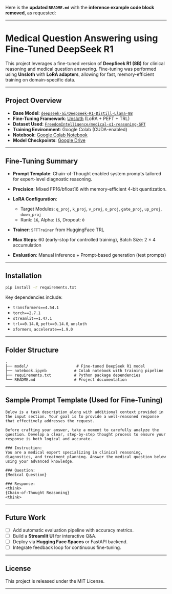 Here is the **updated `README.md`** with the **inference example code block removed**, as requested:

---

# Medical Question Answering using Fine-Tuned DeepSeek R1

This project leverages a fine-tuned version of **DeepSeek R1 (8B)** for clinical reasoning and medical question answering. Fine-tuning was performed using **Unsloth** with **LoRA adapters**, allowing for fast, memory-efficient training on domain-specific data.

---

##  Project Overview

* **Base Model**: [`deepseek-ai/DeepSeek-R1-Distill-Llama-8B`](https://huggingface.co/deepseek-ai/DeepSeek-R1-Distill-Llama-8B)
* **Fine-Tuning Framework**: [Unsloth](https://github.com/unslothai/unsloth) (LoRA + PEFT + TRL)
* **Dataset Used**: [`FreedomIntelligence/medical-o1-reasoning-SFT`](https://huggingface.co/datasets/FreedomIntelligence/medical-o1-reasoning-SFT)
* **Training Environment**: Google Colab (CUDA-enabled)
* **Notebook**: [Google Colab Notebook](https://colab.research.google.com/drive/19dm0b5fTdzA5FugzdRNO0GC_ezWg19a3#scrollTo=p3p-Cgzk8-te)
* **Model Checkpoints**: [Google Drive](https://drive.google.com/file/d/1Xvmi_sRtL7cMeZojqxtrpfts2mWjZdqF/view?usp=drive_link)

---

##  Fine-Tuning Summary

* **Prompt Template**: Chain-of-Thought enabled system prompts tailored for expert-level diagnostic reasoning.
* **Precision**: Mixed FP16/bfloat16 with memory-efficient 4-bit quantization.
* **LoRA Configuration**:

  * Target Modules: `q_proj`, `k_proj`, `v_proj`, `o_proj`, `gate_proj`, `up_proj`, `down_proj`
  * Rank: `16`, Alpha: `16`, Dropout: `0`
* **Trainer**: `SFTTrainer` from HuggingFace TRL
* **Max Steps**: 60 (early-stop for controlled training), Batch Size: 2 × 4 accumulation
* **Evaluation**: Manual inference + Prompt-based generation (test prompts)

---

##  Installation

```bash
pip install -r requirements.txt
```

Key dependencies include:

* `transformers==4.54.1`
* `torch==2.7.1`
* `streamlit==1.47.1`
* `trl==0.14.0`, `peft==0.14.0`, `unsloth`
* `xformers`, `accelerate==1.9.0`

---

##  Folder Structure

```
.
├── model/                     # Fine-tuned DeepSeek R1 model
├── notebook.ipynb            # Colab notebook with training pipeline
├── requirements.txt          # Python package dependencies
└── README.md                 # Project documentation
```

---

##  Sample Prompt Template (Used for Fine-Tuning)

```
Below is a task description along with additional context provided in the input section. Your goal is to provide a well-reasoned response that effectively addresses the request.

Before crafting your answer, take a moment to carefully analyze the question. Develop a clear, step-by-step thought process to ensure your response is both logical and accurate.

### Instruction:
You are a medical expert specializing in clinical reasoning, diagnostics, and treatment planning. Answer the medical question below using your advanced knowledge.

### Question:
{Medical Question}

### Response:
<think>
{Chain-of-Thought Reasoning}
<think>
```

---

##  Future Work

* [ ] Add automatic evaluation pipeline with accuracy metrics.
* [ ] Build a **Streamlit UI** for interactive Q\&A.
* [ ] Deploy via **Hugging Face Spaces** or FastAPI backend.
* [ ] Integrate feedback loop for continuous fine-tuning.

---

##  License

This project is released under the MIT License.

---

